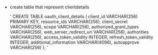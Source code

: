 - create table that represent clientdetails
   
  ' CREATE TABLE oauth_client_details (
      client_id VARCHAR(256) PRIMARY KEY,
      resource_ids VARCHAR(256),
      client_secret VARCHAR(256),
      scope VARCHAR(256),
      authorized_grant_types VARCHAR(256),
      web_server_redirect_uri VARCHAR(256),
      authorities VARCHAR(256),
      access_token_validity INTEGER,
      refresh_token_validity INTEGER,
      additional_information VARCHAR(4096),
      autoapprove VARCHAR(256)
    ); '
